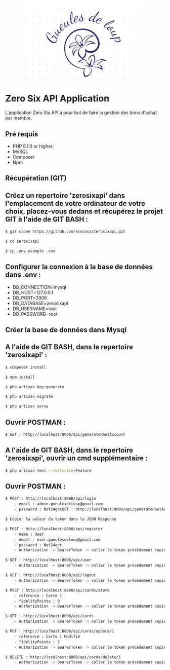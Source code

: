 <p align="center">
<img src="./logo.png" width="400" alt="Gueules de loup">
</p>

Zero Six API Application
========================

L'application Zero Six API a pour but de faire la gestion des bons d'achat par membre.

Pré requis
------------

  * PHP 8.1.0 or higher;
  * MySQL
  * Composer
  * Npm

Récupération (GIT)
------------

## Créez un repertoire 'zerosixapi' dans l'emplacement de votre ordinateur de votre choix, placez-vous dedans et récupérez le projet GIT à l'aide de GIT BASH :

```bash
$ git clone https://github.com/osscoco/zerosixapi.git
```

```bash
$ cd zerosixapi
```

```bash
$ cp .env.example .env
```

## Configurer la connexion à la base de données dans .env :

- DB_CONNECTION=mysql
- DB_HOST=127.0.0.1
- DB_PORT=3306
- DB_DATABASE=zerosixapi
- DB_USERNAME=root
- DB_PASSWORD=root

## Créer la base de données dans Mysql

## A l'aide de GIT BASH, dans le repertoire 'zerosixapi' :

```bash
$ composer install
```

```bash
$ npm install
```

```bash
$ php artisan key:generate
```

```bash
$ php artisan migrate
```

```bash
$ php artisan serve
```

## Ouvrir POSTMAN :

```bash
$ GET : http://localhost:8000/api/generateRootAccount
```

## A l'aide de GIT BASH, dans le repertoire 'zerosixapi', ouvrir un cmd supplémentaire :

```bash
$ php artisan test --testsuite=Feature
```

## Ouvrir POSTMAN :

```bash
$ POST : http://localhost:8000/api/login
	- email : admin.gueulesdeloup@gmail.com
	- password : Not24getGET : http://localhost:8000/api/generateRootAccount
```

```bash
$ Copier la valeur du token dans le JSON Response
```

```bash
$ POST : http://localhost:8000/api/register
    - name : User
    - email : user.gueulesdeloup@gmail.com
    - password : Not24get
    - Authorization -> BearerToken -> coller le token précédement copié
```

```bash
$ GET : http://localhost:8000/api/user
	- Authorization -> BearerToken -> coller le token précédement copié
```

```bash
$ GET : http://localhost:8000/api/logout
	- Authorization -> BearerToken -> coller le token précédement copié
```

```bash
$ POST : http://localhost:8000/api/cards/store
    - reference : Carte 1
    - fidelityPoints : 0
    - Authorization -> BearerToken -> coller le token précédement copié
```

```bash
$ GET : http://localhost:8000/api/cards
    - Authorization -> BearerToken -> coller le token précédement copié
```

```bash
$ PUT : http://localhost:8000/api/cards/update/1
    - reference : Carte 1 Modifié
    - fidelityPoints : 5
    - Authorization -> BearerToken -> coller le token précédement copié
```

```bash
$ DELETE : http://localhost:8000/api/cards/delete/1
	- Authorization -> BearerToken -> coller le token précédement copié
```
